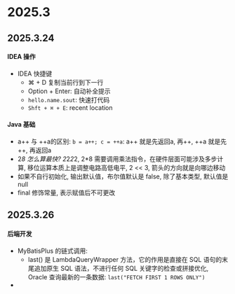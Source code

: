 # 2025.3

## 2025.3.24

#### IDEA 操作

* IDEA 快捷键
    * ⌘ + D 复制当前行到下一行
    * Option + Enter: 自动补全提示
    * `hello.name.sout`: 快速打代码
    * `Shft + ⌘ + E`: recent location
    
#### Java 基础

* a++ 与 ++a的区别: `b = a++; c = ++a`: a++ 就是先返回a, 再++, ++a 就是先++, 再返回a
* 2*8 怎么算最快? 2*2*2*2, 2*8 需要调用乘法指令，在硬件层面可能涉及多步计算, 移位运算本质上是调整电路高低电平, 2 << 3, 箭头的方向就是向哪边移动
* 如果不自行初始化, 输出默认值，布尔值默认是 false, 除了基本类型, 默认值是 null
* final 修饰常量, 表示赋值后不可更改


## 2025.3.26

#### 后端开发

* MyBatisPlus 的链式调用: 
    * last() 是 LambdaQueryWrapper 方法，它的作用是直接在 SQL 语句的末尾追加原生 SQL 语法，不进行任何 SQL 关键字的检查或拼接优化, Oracle 查询最新的一条数据: `last("FETCH FIRST 1 ROWS ONLY")`
* 


